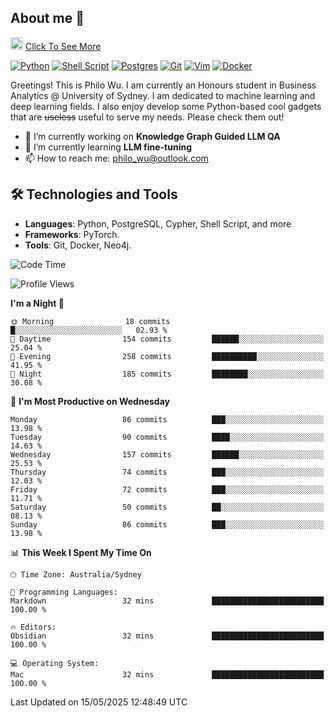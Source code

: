 ## About me 🤗

<a href="#"><img src="https://media.giphy.com/media/hvRJCLFzcasrR4ia7z/giphy.gif" width="20px" height="20px"></a> [Click To See More](https://codeboyphilo.github.io)

[![Python](https://img.shields.io/badge/python-3670A0?style=for-the-badge&logo=python&logoColor=ffdd54)](#)
[![Shell Script](https://img.shields.io/badge/shell_script-%23121011.svg?style=for-the-badge&logo=gnu-bash&logoColor=white)](#)
[![Postgres](https://img.shields.io/badge/postgres-%23316192.svg?style=for-the-badge&logo=postgresql&logoColor=white)](#)
[![Git](https://img.shields.io/badge/git-%23F05033.svg?style=for-the-badge&logo=git&logoColor=white)](#)
[![Vim](https://img.shields.io/badge/VIM-%2311AB00.svg?style=for-the-badge&logo=vim&logoColor=white)](#)
[![Docker](https://img.shields.io/badge/docker-%230db7ed.svg?style=for-the-badge&logo=docker&logoColor=white)](#)

Greetings! This is Philo Wu. I am currently an Honours student in Business Analytics \@ University of Sydney. I am dedicated to machine learning and deep learning fields. I also enjoy develop some Python-based cool gadgets that are ~~useless~~ useful to serve my needs. Please check them out!

- 🔭 I’m currently working on **Knowledge Graph Guided LLM QA**
- 🌱 I’m currently learning **LLM fine-tuning**
- 📫 How to reach me: philo_wu@outlook.com

## 🛠 Technologies and Tools
- **Languages**: Python, PostgreSQL, Cypher, Shell Script, and more
- **Frameworks**: PyTorch.
- **Tools**: Git, Docker, Neo4j.

<!--START_SECTION:waka-->
![Code Time](http://img.shields.io/badge/Code%20Time-750%20hrs%2049%20mins-blue)

![Profile Views](http://img.shields.io/badge/Profile%20Views-0-blue)

**I'm a Night 🦉** 

```text
🌞 Morning                18 commits          █░░░░░░░░░░░░░░░░░░░░░░░░   02.93 % 
🌆 Daytime                154 commits         ██████░░░░░░░░░░░░░░░░░░░   25.04 % 
🌃 Evening                258 commits         ██████████░░░░░░░░░░░░░░░   41.95 % 
🌙 Night                  185 commits         ████████░░░░░░░░░░░░░░░░░   30.08 % 
```
📅 **I'm Most Productive on Wednesday** 

```text
Monday                   86 commits          ███░░░░░░░░░░░░░░░░░░░░░░   13.98 % 
Tuesday                  90 commits          ████░░░░░░░░░░░░░░░░░░░░░   14.63 % 
Wednesday                157 commits         ██████░░░░░░░░░░░░░░░░░░░   25.53 % 
Thursday                 74 commits          ███░░░░░░░░░░░░░░░░░░░░░░   12.03 % 
Friday                   72 commits          ███░░░░░░░░░░░░░░░░░░░░░░   11.71 % 
Saturday                 50 commits          ██░░░░░░░░░░░░░░░░░░░░░░░   08.13 % 
Sunday                   86 commits          ███░░░░░░░░░░░░░░░░░░░░░░   13.98 % 
```


📊 **This Week I Spent My Time On** 

```text
🕑︎ Time Zone: Australia/Sydney

💬 Programming Languages: 
Markdown                 32 mins             █████████████████████████   100.00 % 

🔥 Editors: 
Obsidian                 32 mins             █████████████████████████   100.00 % 

💻 Operating System: 
Mac                      32 mins             █████████████████████████   100.00 % 
```


 Last Updated on 15/05/2025 12:48:49 UTC
<!--END_SECTION:waka-->
